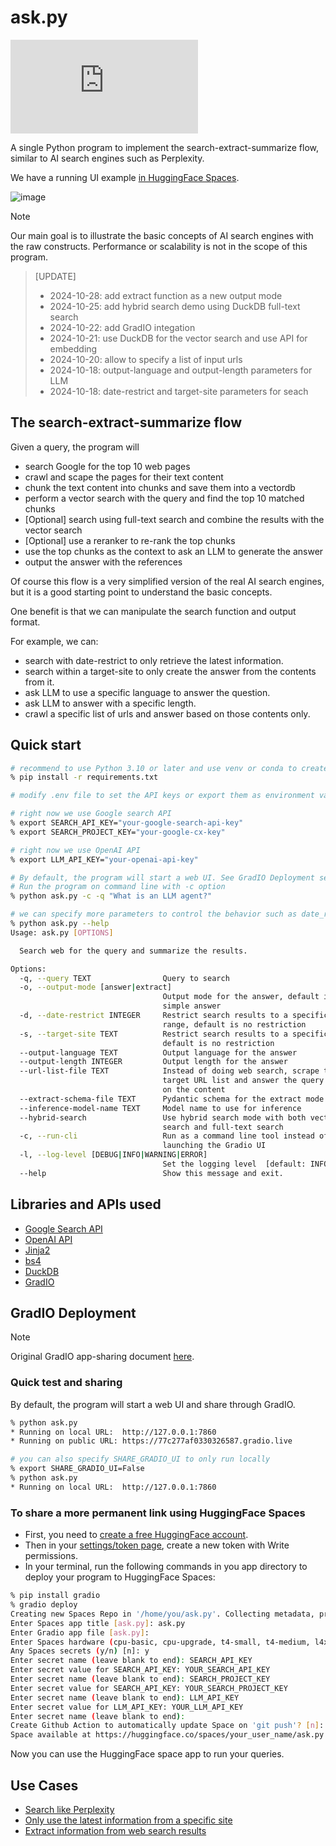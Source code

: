 # ask.py

[![License](https://img.shields.io/github/license/pengfeng/ask.py)](LICENSE)

A single Python program to implement the search-extract-summarize flow, similar to AI search
engines such as Perplexity.

We have a running UI example [in HuggingFace Spaces](https://huggingface.co/spaces/leettools/AskPy).

![image](https://github.com/user-attachments/assets/0483e6a2-75d7-4fbd-813f-bfa13839c836)

> [!NOTE]
> Our main goal is to illustrate the basic concepts of AI search engines with the raw constructs.
> Performance or scalability is not in the scope of this program.

> [UPDATE]
>
> - 2024-10-28: add extract function as a new output mode
> - 2024-10-25: add hybrid search demo using DuckDB full-text search
> - 2024-10-22: add GradIO integation
> - 2024-10-21: use DuckDB for the vector search and use API for embedding
> - 2024-10-20: allow to specify a list of input urls
> - 2024-10-18: output-language and output-length parameters for LLM
> - 2024-10-18: date-restrict and target-site parameters for seach

## The search-extract-summarize flow

Given a query, the program will

- search Google for the top 10 web pages
- crawl and scape the pages for their text content
- chunk the text content into chunks and save them into a vectordb
- perform a vector search with the query and find the top 10 matched chunks
- [Optional] search using full-text search and combine the results with the vector search
- [Optional] use a reranker to re-rank the top chunks
- use the top chunks as the context to ask an LLM to generate the answer
- output the answer with the references

Of course this flow is a very simplified version of the real AI search engines, but it is a good
starting point to understand the basic concepts.

One benefit is that we can manipulate the search function and output format.

For example, we can:

- search with date-restrict to only retrieve the latest information.
- search within a target-site to only create the answer from the contents from it.
- ask LLM to use a specific language to answer the question.
- ask LLM to answer with a specific length.
- crawl a specific list of urls and answer based on those contents only.

## Quick start

```bash
# recommend to use Python 3.10 or later and use venv or conda to create a virtual environment
% pip install -r requirements.txt

# modify .env file to set the API keys or export them as environment variables as below

# right now we use Google search API
% export SEARCH_API_KEY="your-google-search-api-key"
% export SEARCH_PROJECT_KEY="your-google-cx-key"

# right now we use OpenAI API
% export LLM_API_KEY="your-openai-api-key"

# By default, the program will start a web UI. See GradIO Deployment section for more info.
# Run the program on command line with -c option
% python ask.py -c -q "What is an LLM agent?"

# we can specify more parameters to control the behavior such as date_restrict and target_site
% python ask.py --help
Usage: ask.py [OPTIONS]

  Search web for the query and summarize the results.

Options:
  -q, --query TEXT                Query to search
  -o, --output-mode [answer|extract]
                                  Output mode for the answer, default is a
                                  simple answer
  -d, --date-restrict INTEGER     Restrict search results to a specific date
                                  range, default is no restriction
  -s, --target-site TEXT          Restrict search results to a specific site,
                                  default is no restriction
  --output-language TEXT          Output language for the answer
  --output-length INTEGER         Output length for the answer
  --url-list-file TEXT            Instead of doing web search, scrape the
                                  target URL list and answer the query based
                                  on the content
  --extract-schema-file TEXT      Pydantic schema for the extract mode
  --inference-model-name TEXT     Model name to use for inference
  --hybrid-search                 Use hybrid search mode with both vector
                                  search and full-text search
  -c, --run-cli                   Run as a command line tool instead of
                                  launching the Gradio UI
  -l, --log-level [DEBUG|INFO|WARNING|ERROR]
                                  Set the logging level  [default: INFO]
  --help                          Show this message and exit.
```

## Libraries and APIs used

- [Google Search API](https://developers.google.com/custom-search/v1/overview)
- [OpenAI API](https://beta.openai.com/docs/api-reference/completions/create)
- [Jinja2](https://jinja.palletsprojects.com/en/3.0.x/)
- [bs4](https://www.crummy.com/software/BeautifulSoup/bs4/doc/)
- [DuckDB](https://github.com/duckdb/duckdb)
- [GradIO](https://github.com/gradio-app/gradio)

## GradIO Deployment

> [!NOTE]
> Original GradIO app-sharing document [here](https://www.gradio.app/guides/sharing-your-app).

### Quick test and sharing

By default, the program will start a web UI and share through GradIO.

```bash
% python ask.py
* Running on local URL:  http://127.0.0.1:7860
* Running on public URL: https://77c277af0330326587.gradio.live

# you can also specify SHARE_GRADIO_UI to only run locally
% export SHARE_GRADIO_UI=False
% python ask.py
* Running on local URL:  http://127.0.0.1:7860
```

### To share a more permanent link using HuggingFace Spaces

- First, you need to [create a free HuggingFace account](https://huggingface.co/welcome).
- Then in your [settings/token page](https://huggingface.co/settings/tokens), create a new token with Write permissions.
- In your terminal, run the following commands in you app directory to deploy your program to
  HuggingFace Spaces:

```bash
% pip install gradio
% gradio deploy
Creating new Spaces Repo in '/home/you/ask.py'. Collecting metadata, press Enter to accept default value.
Enter Spaces app title [ask.py]: ask.py
Enter Gradio app file [ask.py]:
Enter Spaces hardware (cpu-basic, cpu-upgrade, t4-small, t4-medium, l4x1, l4x4, zero-a10g, a10g-small, a10g-large, a10g-largex2, a10g-largex4, a100-large, v5e-1x1, v5e-2x2, v5e-2x4) [cpu-basic]:
Any Spaces secrets (y/n) [n]: y
Enter secret name (leave blank to end): SEARCH_API_KEY
Enter secret value for SEARCH_API_KEY: YOUR_SEARCH_API_KEY
Enter secret name (leave blank to end): SEARCH_PROJECT_KEY
Enter secret value for SEARCH_API_KEY: YOUR_SEARCH_PROJECT_KEY
Enter secret name (leave blank to end): LLM_API_KEY
Enter secret value for LLM_API_KEY: YOUR_LLM_API_KEY
Enter secret name (leave blank to end):
Create Github Action to automatically update Space on 'git push'? [n]: n
Space available at https://huggingface.co/spaces/your_user_name/ask.py
```

Now you can use the HuggingFace space app to run your queries.

## Use Cases

- [Search like Perplexity](demos/search_and_answer.md)
- [Only use the latest information from a specific site](demos/search_on_site_and_date.md)
- [Extract information from web search results](demos/search_and_extract.md)
